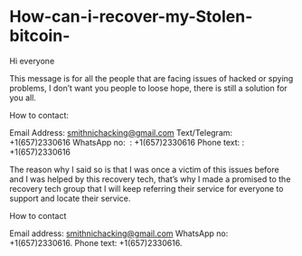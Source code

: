 # How-can-i-recover-my-Stolen-bitcoin-

Hi everyone

This message is for all the people that are facing issues of hacked or spying problems, I don’t want you people to loose hope, there is still a solution for you all.

How to contact:

Email Address: smithnichacking@gmail.com 
Text/Telegram: +1(657)2330616
WhatsApp no: ‪ : +1(657)2330616
Phone text: ‪:   +1(657)2330616

The reason why I said so is that I was once a victim of this issues before and I was helped by this recovery tech, that’s why I made a promised to the recovery tech group that I will keep referring their service for everyone to support and locate their service.

How to contact

Email address:
smithnichacking@gmail.com 
WhatsApp no: ‪ +1(657)2330616.
Phone text: ‪+1(657)2330616. 



